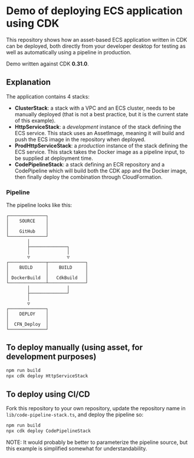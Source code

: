 # Demo of deploying ECS application using CDK

This repository shows how an asset-based ECS application written in CDK can be
deployed, both directly from your developer desktop for testing as well as
automatically using a pipeline in production.

Demo written against CDK **0.31.0**.

## Explanation

The application contains 4 stacks:

- **ClusterStack**: a stack with a VPC and an ECS cluster, needs to be manually deployed (that is not a best practice, but it is the current state of this example).
- **HttpServiceStack**: a *development* instance of the stack defining the ECS service. This stack uses an AssetImage, meaning it will build and push the ECS image in the repository when deployed.
- **ProdHttpServiceStack**: a *production* instance of the stack defining the ECS service. This stack takes the Docker image as a pipeline input, to be supplied at deployment time.
- **CodePipelineStack**: a stack defining an ECR repository and a CodePipeline which will build both the CDK app and the Docker image, then finally deploy the combination through CloudFormation.

### Pipeline

The pipeline looks like this:

```
┌──────────────┐               
│    SOURCE    │               
│              │               
│    GitHub    │               
└──────────────┘               
        │                      
        ├──────────────┐       
        │              │       
        ▽              ▽       
┌──────────────┬──────────────┐
│    BUILD     │    BUILD     │
│              │              │
│ DockerBuild  │   CdkBuild   │
└──────────────┴──────────────┘
        │              │       
        ├──────────────┘       
        │                      
        ▽                      
┌──────────────┐               
│    DEPLOY    │               
│              │               
│  CFN_Deploy  │               
└──────────────┘               
```

## To deploy manually (using asset, for development purposes)

```ts
npm run build
npx cdk deploy HttpServiceStack
```

## To deploy using CI/CD

Fork this repository to your own repository, update the repository name in
`lib/code-pipeline-stack.ts`, and deploy the pipeline so:

```ts
npm run build
npx cdk deploy CodePipelineStack
```

NOTE: It would probably be better to parameterize the pipeline source, but this example
is simplified somewhat for understandability.
